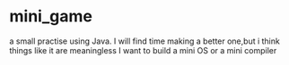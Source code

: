 # mini_game
a small practise using Java.
I will find time making a better one,but i think things like it are meaningless
I want to build a mini OS or a mini compiler
